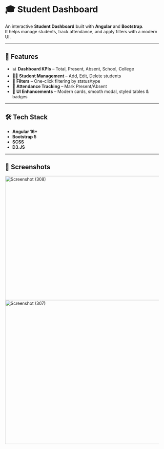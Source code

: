 # 🎓 Student Dashboard

An interactive **Student Dashboard** built with **Angular** and **Bootstrap**.  
It helps manage students, track attendance, and apply filters with a modern UI.

---

## 🚀 Features

- 📊 **Dashboard KPIs** – Total, Present, Absent, School, College  
- 👨‍🎓 **Student Management** – Add, Edit, Delete students  
- 🎯 **Filters** – One-click filtering by status/type  
- 📅 **Attendance Tracking** – Mark Present/Absent  
- 🎨 **UI Enhancements** – Modern cards, smooth modal, styled tables & badges  

---

## 🛠 Tech Stack

- **Angular 16+**  
- **Bootstrap 5**  
- **SCSS** 
- **D3.JS**  

---

## 📸 Screenshots

<img width="1152" height="406" alt="Screenshot (308)" src="https://github.com/user-attachments/assets/9f67daef-e236-420e-b67e-6ddaca83a25a" />

<img width="670" height="471" alt="Screenshot (307)" src="https://github.com/user-attachments/assets/00e41c2d-9016-4c27-a1f8-308c48a90878" />
 
